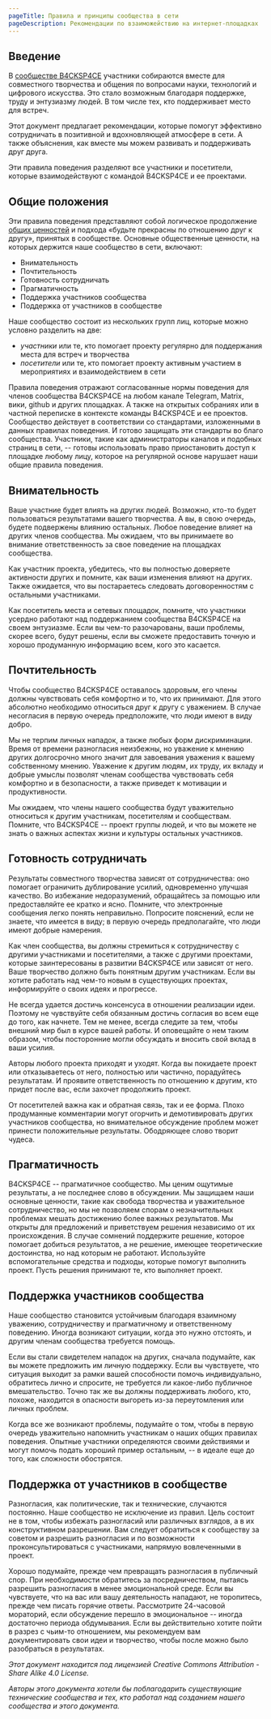 ```yaml
---
pageTitle: Правила и принципы сообщества в сети
pageDescription: Рекомендации по взаиможействию на интернет-площадках
---
```


## Введение

В [сообществе B4CKSP4CE](/) участники собираются вместе для совместного творчества и общения по вопросами науки, технологий и цифрового искусства. Это стало возможным благодаря поддержке, труду и энтузиазму людей. В том числе тех, кто поддерживает место для встреч.

Этот документ предлагает рекомендации, которые помогут эффективно сотрудничать в позитивной и вдохновляющей атмосфере в сети. А также объяснения, как вместе мы можем развивать и поддерживать друг друга.

Эти правила поведения разделяют все участники и посетители, которые взаимодействуют с командой B4CKSP4CE и ее проектами.

## Общие положения

Эти правила поведения представляют собой логическое продолжение [общих ценностей](/wiki/principles-rules) и подхода «будьте прекрасны по отношению друг к другу», принятых в сообществе. Основные общественные ценности, на которых держится наше сообщество в сети, включают:

+ Внимательность
+ Почтительность
+ Готовность сотрудничать
+ Прагматичность
+ Поддержка участников сообщества
+ Поддержка от участников в сообществе

Наше сообщество состоит из нескольких групп лиц, которые можно условно разделить на две:

+ *участники* или те, кто помогает проекту регулярно для поддержания места для встреч и творчества
+ *посетители* или те, кто помогает проекту активным участием в мероприятиях и взаимодействием в сети

Правила поведения отражают согласованные нормы поведения для членов сообщества B4CKSP4CE на любом канале Telegram, Matrix, вики, github и других площадках. А также на открытых собраниях или в частной переписке в контексте команды B4CKSP4CE и ее проектов. Сообщество действует в соответствии со стандартами, изложенными в данных правилах поведения. И готово защищать эти стандарты во благо сообщества. Участники, такие как администраторы каналов и подобных страниц в сети, -- готовы использовать право приостановить доступ к площадке любому лицу, которое на регулярной основе нарушает наши общие правила поведения.

## Внимательность

Ваше участние будет влиять на других людей. Возможно, кто-то будет пользоваться результатами вашего творчества. А вы, в свою очередь, будете подвержены влиянию остальных. Любое поведение влияет на других членов сообщества. Мы ожидаем, что вы принимаете во внимание ответственность за свое поведение на площадках сообщества.

Как участник проекта, убедитесь, что вы полностью доверяете активности других и помните, как ваши изменения влияют на других. Также ожидается, что вы постараетесь следовать договоренностям с остальными участниками.

Как посетитель места и сетевых площадок, помните, что участники усердно работают над поддержанием сообщества B4CKSP4CE на своем энтузиазме. Если вы чем-то разочарованы, ваши проблемы, скорее всего, будут решены, если вы сможете предоставить точную и хорошо продуманную информацию всем, кого это касается.

## Почтительность

Чтобы сообщество B4CKSP4CE оставалось здоровым, его члены должны чувствовать себя комфортно и то, что их принимают. Для этого абсолютно необходимо относиться друг к другу с уважением. В случае несогласия в первую очередь предположите, что люди имеют в виду добро.

Мы не терпим личных нападок, а также любых форм дискриминации. Время от времени разногласия неизбежны, но уважение к мнению других долгосрочно много значит для завоевания уважения к вашему собственному мнению. Уважение к другим людям, их труду, их вкладу и добрые умыслы позволят членам сообщества чувствовать себя комфортно и в безопасности, а также приведет к мотивации и продуктивности.

Мы ожидаем, что члены нашего сообщества будут уважительно относиться к другим участникам, посетителям и сообществам. Помните, что B4CKSP4CE -- проект группы людей, и что вы можете не знать о важных аспектах жизни и культуры остальных участников.

## Готовность сотрудничать

Результаты совместного творчества зависят от сотрудничества: оно помогает ограничить дублирование усилий, одновременно улучшая качество. Во избежание недоразумений, обращайтесь за помощью или предоставляйте ее кратко и ясно. Помните, что электронные сообщения легко понять неправильно. Попросите пояснений, если не знаете, что имеется в виду; в первую очередь предполагайте, что люди имеют добрые намерения.

Как член сообщества, вы должны стремиться к сотрудничеству с другими участниками и посетителями, а также с другими проектами, которые заинтересованы в развитии B4CKSP4CE или зависят от него. Ваше творчество должно быть понятным другим участникам. Если вы хотите работать над чем-то новым в существующих проектах, информируйте о своих идеях и прогрессе.

Не всегда удается достичь консенсуса в отношении реализации идеи. Поэтому не чувствуйте себя обязанным достичь согласия во всем еще до того, как начнете. Тем не менее, всегда следите за тем, чтобы внешний мир был в курсе вашей работы. И оповещайте о нем таким образом, чтобы посторонние могли обсуждать и вносить свой вклад в ваши усилия.

Авторы любого проекта приходят и уходят. Когда вы покидаете проект или отказываетесь от него, полностью или частично, порадуйтесь результатам. И проявите ответственность по отношению к другим, кто придет после вас, если захочет продолжить проект.

От посетителей важна как и обратная связь, так и ее форма. Плохо продуманные комментарии могут огорчить и демотивировать других участников сообщества, но внимательное обсуждение проблем может принести положительные результаты. Ободряющее слово творит чудеса.

## Прагматичность

B4CKSP4CE -- прагматичное сообщество. Мы ценим ощутимые результаты, а не последнее слово в обсуждении. Мы защищаем наши основные ценности, такие как свобода творчества и уважительное сотрудничество, но мы не позволяем спорам о незначительных проблемах мешать достижению более важных результатов. Мы открыты для предложений и приветствуем решения независимо от их происхождения. В случае сомнений поддержите решение, которое помогает добиться результатов, а не решение, имеющее теоретические достоинства, но над которым не работают. Используйте вспомогательные средства и подходы, которые помогут выполнить проект. Пусть решения принимают те, кто выполняет проект.

## Поддержка участников сообщества

Наше сообщество становится устойчивым благодаря взаимному уважению, сотрудничеству и прагматичному и ответственному поведению. Иногда возникают ситуации, когда это нужно отстоять, и другим членам сообщества требуется помощь.

Если вы стали свидетелем нападок на других, сначала подумайте, как вы можете предложить им личную поддержку. Если вы чувствуете, что ситуация выходит за рамки вашей способности помочь индивидуально, обратитесь лично и спросите, не требуется ли какое-либо публичное вмешательство. Точно так же вы должны поддерживать любого, кто, похоже, находится в опасности выгореть из-за переутомления или личных проблем.

Когда все же возникают проблемы, подумайте о том, чтобы в первую очередь уважительно напомнить участникам о наших общих правилах поведения. Опытные участники определяются своими действиями и могут помочь подать хороший пример остальным, -- в идеале еще до того, как сложности обострятся.

## Поддержка от участников в сообществе

Разногласия, как политические, так и технические, случаются постоянно. Наше сообщество не исключение из правил. Цель состоит не в том, чтобы избежать разногласий или различных взглядов, а в их конструктивном разрешении. Вам следует обратиться к сообществу за советом и разрешить разногласия и по возможности проконсультироваться с участниками, напрямую вовлеченными в проект.

Хорошо подумайте, прежде чем превращать разногласия в публичный спор. При необходимости обратитесь за посредничеством, пытаясь разрешить разногласия в менее эмоциональной среде. Если вы чувствуете, что на вас или вашу деятельность нападают, не торопитесь, прежде чем писать горячие ответы. Рассмотрите 24-часовой мораторий, если обсуждение перешло в эмоциональное -- иногда достаточно периода обдумывания. Если вы действительно хотите пойти в разрез с чьим-то отношением, мы рекомендуем вам документировать свои идеи и творчество, чтобы после можно было разобраться в результатах.

*Этот документ находится под лицензией Creative Commons Attribution - Share Alike 4.0 License.*

*Авторы этого документа хотели бы поблагодарить существующие технические сообщества и тех, кто работал над созданием нашего сообщества и этого документа.*

